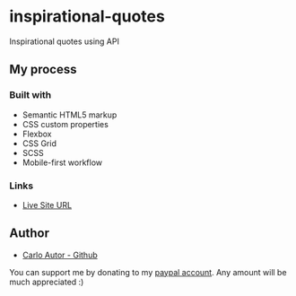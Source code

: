 # inspirational-quotes
 Inspirational quotes using API

## My process

### Built with

-   Semantic HTML5 markup
-   CSS custom properties
-   Flexbox
-   CSS Grid
-   SCSS
-   Mobile-first workflow

### Links

-   [Live Site URL](https://a14313.github.io/inspirational-quotes/dist)

## Author

-   [Carlo Autor - Github](https://github.com/A14313)

You can support me by donating to my [paypal account](https://www.paypal.me/carloautor). Any amount will be much appreciated :)

